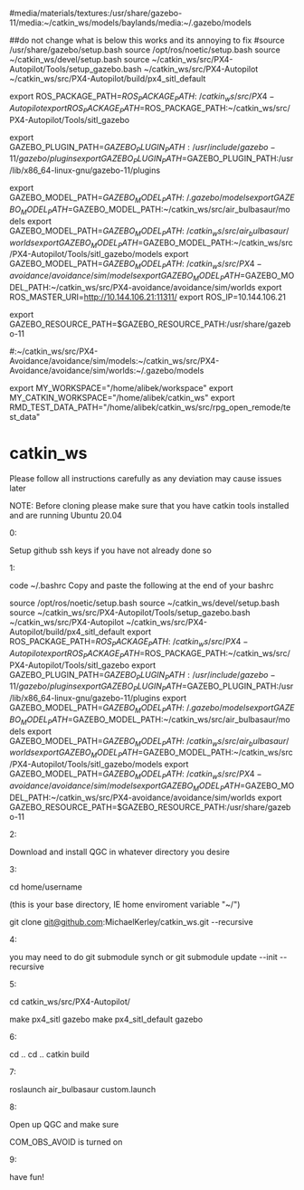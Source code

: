 #media/materials/textures:/usr/share/gazebo-11/media:~/catkin_ws/models/baylands/media:~/.gazebo/models




##do not change what is below this works and its annoying to fix
#source /usr/share/gazebo/setup.bash
source /opt/ros/noetic/setup.bash
source ~/catkin_ws/devel/setup.bash
source ~/catkin_ws/src/PX4-Autopilot/Tools/setup_gazebo.bash ~/catkin_ws/src/PX4-Autopilot ~/catkin_ws/src/PX4-Autopilot/build/px4_sitl_default

export ROS_PACKAGE_PATH=$ROS_PACKAGE_PATH:~/catkin_ws/src/PX4-Autopilot
export ROS_PACKAGE_PATH=$ROS_PACKAGE_PATH:~/catkin_ws/src/PX4-Autopilot/Tools/sitl_gazebo

export GAZEBO_PLUGIN_PATH=$GAZEBO_PLUGIN_PATH:/usr/include/gazebo-11/gazebo/plugins
export GAZEBO_PLUGIN_PATH=$GAZEBO_PLUGIN_PATH:/usr/lib/x86_64-linux-gnu/gazebo-11/plugins

export GAZEBO_MODEL_PATH=$GAZEBO_MODEL_PATH:~/.gazebo/models
export GAZEBO_MODEL_PATH=$GAZEBO_MODEL_PATH:~/catkin_ws/src/air_bulbasaur/models
export GAZEBO_MODEL_PATH=$GAZEBO_MODEL_PATH:~/catkin_ws/src/air_bulbasaur/worlds
export GAZEBO_MODEL_PATH=$GAZEBO_MODEL_PATH:~/catkin_ws/src/PX4-Autopilot/Tools/sitl_gazebo/models
export GAZEBO_MODEL_PATH=$GAZEBO_MODEL_PATH:~/catkin_ws/src/PX4-avoidance/avoidance/sim/models
export GAZEBO_MODEL_PATH=$GAZEBO_MODEL_PATH:~/catkin_ws/src/PX4-avoidance/avoidance/sim/worlds
export ROS_MASTER_URI=http://10.144.106.21:11311/
export ROS_IP=10.144.106.21

export GAZEBO_RESOURCE_PATH=$GAZEBO_RESOURCE_PATH:/usr/share/gazebo-11


#:~/catkin_ws/src/PX4-Avoidance/avoidance/sim/models:~/catkin_ws/src/PX4-Avoidance/avoidance/sim/worlds:~/.gazebo/models

export MY_WORKSPACE="/home/alibek/workspace"
export MY_CATKIN_WORKSPACE="/home/alibek/catkin_ws"
export RMD_TEST_DATA_PATH="/home/alibek/catkin_ws/src/rpg_open_remode/test_data"



# catkin_ws
Please follow all instructions carefully as any deviation may cause issues later

NOTE: Before cloning please make sure that you have catkin tools installed and are running Ubuntu 20.04


0:

Setup github ssh keys if you have not already done so


1:

code ~/.bashrc
Copy and paste the following at the end of your bashrc

source /opt/ros/noetic/setup.bash
source ~/catkin_ws/devel/setup.bash
source ~/catkin_ws/src/PX4-Autopilot/Tools/setup_gazebo.bash ~/catkin_ws/src/PX4-Autopilot ~/catkin_ws/src/PX4-Autopilot/build/px4_sitl_default
export ROS_PACKAGE_PATH=$ROS_PACKAGE_PATH:~/catkin_ws/src/PX4-Autopilot
export ROS_PACKAGE_PATH=$ROS_PACKAGE_PATH:~/catkin_ws/src/PX4-Autopilot/Tools/sitl_gazebo
export GAZEBO_PLUGIN_PATH=$GAZEBO_PLUGIN_PATH:/usr/include/gazebo-11/gazebo/plugins
export GAZEBO_PLUGIN_PATH=$GAZEBO_PLUGIN_PATH:/usr/lib/x86_64-linux-gnu/gazebo-11/plugins
export GAZEBO_MODEL_PATH=$GAZEBO_MODEL_PATH:~/.gazebo/models
export GAZEBO_MODEL_PATH=$GAZEBO_MODEL_PATH:~/catkin_ws/src/air_bulbasaur/models
export GAZEBO_MODEL_PATH=$GAZEBO_MODEL_PATH:~/catkin_ws/src/air_bulbasaur/worlds
export GAZEBO_MODEL_PATH=$GAZEBO_MODEL_PATH:~/catkin_ws/src/PX4-Autopilot/Tools/sitl_gazebo/models
export GAZEBO_MODEL_PATH=$GAZEBO_MODEL_PATH:~/catkin_ws/src/PX4-avoidance/avoidance/sim/models
export GAZEBO_MODEL_PATH=$GAZEBO_MODEL_PATH:~/catkin_ws/src/PX4-avoidance/avoidance/sim/worlds
export GAZEBO_RESOURCE_PATH=$GAZEBO_RESOURCE_PATH:/usr/share/gazebo-11


2:

Download and install QGC in whatever directory you desire


3:

cd home/username

(this is your base directory, IE home enviroment variable "~/")

git clone git@github.com:MichaelKerley/catkin_ws.git --recursive


4: 

you may need to do git submodule synch or git submodule update --init --recursive



5:

cd catkin_ws/src/PX4-Autopilot/

make px4_sitl gazebo
make px4_sitl_default gazebo

6:

cd .. 
cd ..
catkin build


7: 

roslaunch air_bulbasaur custom.launch

8:

Open up QGC and make sure 

COM_OBS_AVOID is turned on

9:

have fun!
